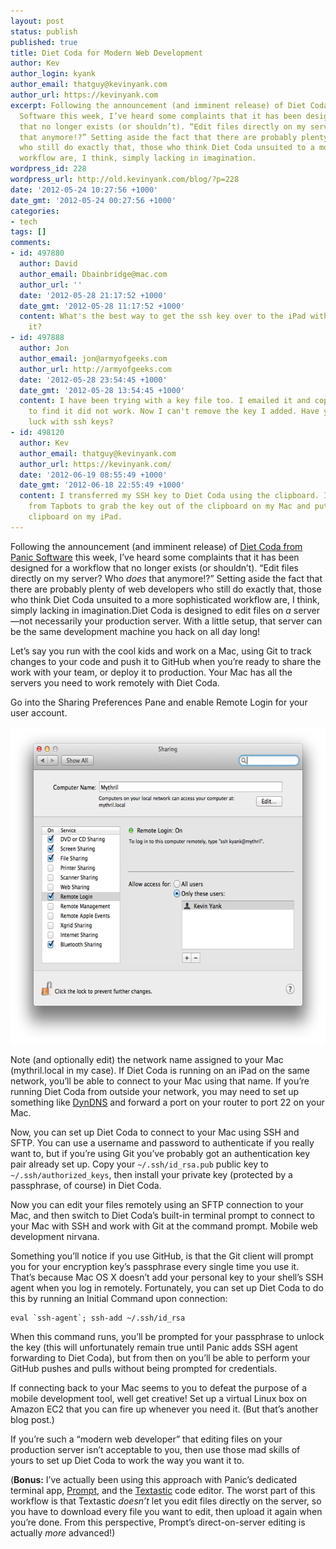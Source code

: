 ```yaml
---
layout: post
status: publish
published: true
title: Diet Coda for Modern Web Development
author: Kev
author_login: kyank
author_email: thatguy@kevinyank.com
author_url: https://kevinyank.com
excerpt: Following the announcement (and imminent release) of Diet Coda from Panic
  Software this week, I’ve heard some complaints that it has been designed for a workflow
  that no longer exists (or shouldn’t). “Edit files directly on my server? Who *does*
  that anymore!?” Setting aside the fact that there are probably plenty of web developers
  who still do exactly that, those who think Diet Coda unsuited to a more sophisticated
  workflow are, I think, simply lacking in imagination.
wordpress_id: 228
wordpress_url: http://old.kevinyank.com/blog/?p=228
date: '2012-05-24 10:27:56 +1000'
date_gmt: '2012-05-24 00:27:56 +1000'
categories:
- tech
tags: []
comments:
- id: 497880
  author: David
  author_email: Dbainbridge@mac.com
  author_url: ''
  date: '2012-05-28 21:17:52 +1000'
  date_gmt: '2012-05-28 11:17:52 +1000'
  content: What's the best way to get the ssh key over to the iPad without emailing
    it?
- id: 497888
  author: Jon
  author_email: jon@armyofgeeks.com
  author_url: http://armyofgeeks.com
  date: '2012-05-28 23:54:45 +1000'
  date_gmt: '2012-05-28 13:54:45 +1000'
  content: I have been trying with a key file too. I emailed it and copied it over
    to find it did not work. Now I can't remove the key I added. Have you had any
    luck with ssh keys?
- id: 498120
  author: Kev
  author_email: thatguy@kevinyank.com
  author_url: https://kevinyank.com/
  date: '2012-06-19 08:55:49 +1000'
  date_gmt: '2012-06-18 22:55:49 +1000'
  content: I transferred my SSH key to Diet Coda using the clipboard. I used PasteBot
    from Tapbots to grab the key out of the clipboard on my Mac and put it in the
    clipboard on my iPad.
---
```

<p>Following the announcement (and imminent release) of <a href="http://panic.com/dietcoda/">Diet Coda from Panic Software</a> this week, I’ve heard some complaints that it has been designed for a workflow that no longer exists (or shouldn’t). “Edit files directly on my server? Who <em>does</em> that anymore!?” Setting aside the fact that there are probably plenty of web developers who still do exactly that, those who think Diet Coda unsuited to a more sophisticated workflow are, I think, simply lacking in imagination.<a id="more"></a><a id="more-228"></a>Diet Coda is designed to edit files on <em>a</em> server—not necessarily your production server. With a little setup, that server can be the same development machine you hack on all day long!</p>
<p>Let’s say you run with the cool kids and work on a Mac, using Git to track changes to your code and push it to GitHub when you’re ready to share the work with your team, or deploy it to production. Your Mac has all the servers you need to work remotely with Diet Coda.</p>
<p>Go into the Sharing Preferences Pane and enable Remote Login for your user account.</p>
<p><img src="/assets/wp-content/uploads/2012/05/codasharingprefs.png" alt="screenshot of the Sharing Preferences Pane" border="0" width="600" height="507"></p>
<p>Note (and optionally edit) the network name assigned to your Mac (mythril.local in my case). If Diet Coda is running on an iPad on the same network, you’ll be able to connect to your Mac using that name. If you’re running Diet Coda from outside your network, you may need to set up something like <a href="http://dyn.com/dns/">DynDNS</a> and forward a port on your router to port 22 on your Mac.</p>
<p>Now, you can set up Diet Coda to connect to your Mac using SSH and SFTP. You can use a username and password to authenticate if you really want to, but if you’re using Git you’ve probably got an authentication key pair already set up. Copy your <code>~/.ssh/id_rsa.pub</code> public key to <code>~/.ssh/authorized_keys</code>, then install your private key (protected by a passphrase, of course) in Diet Coda.</p>
<p>Now you can edit your files remotely using an SFTP connection to your Mac, and then switch to Diet Coda’s built-in terminal prompt to connect to your Mac with SSH and work with Git at the command prompt. Mobile web development nirvana.</p>
<p>Something you’ll notice if you use GitHub, is that the Git client will prompt you for your encryption key’s passphrase every single time you use it. That’s because Mac OS X doesn’t add your personal key to your shell’s SSH agent when you log in remotely. Fortunately, you can set up Diet Coda to do this by running an Initial Command upon connection:</p>
<pre><code>eval `ssh-agent`; ssh-add ~/.ssh/id_rsa
</code></pre>
<p>When this command runs, you’ll be prompted for your passphrase to unlock the key (this will unfortunately remain true until Panic adds SSH agent forwarding to Diet Coda), but from then on you’ll be able to perform your GitHub pushes and pulls without being prompted for credentials.</p>
<p>If connecting back to your Mac seems to you to defeat the purpose of a mobile development tool, well get creative! Set up a virtual Linux box on Amazon EC2 that you can fire up whenever you need it. (But that’s another blog post.)</p>
<p>If you’re such a “modern web developer” that editing files on your production server isn’t acceptable to you, then use those mad skills of yours to set up Diet Coda to work the way you want it to.</p>
<p>(<strong>Bonus:</strong> I’ve actually been using this approach with Panic’s dedicated terminal app, <a href="http://panic.com/prompt/">Prompt</a>, and the <a href="http://www.textasticapp.com/">Textastic</a> code editor. The worst part of this workflow is that Textastic <em>doesn’t</em> let you edit files directly on the server, so you have to download every file you want to edit, then upload it again when you’re done. From this perspective, Prompt’s direct-on-server editing is actually <em>more</em> advanced!)</p>
